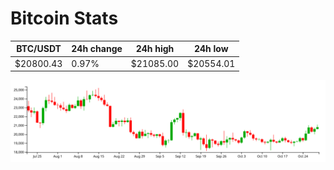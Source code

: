 # Bitcoin Stats

BTC/USDT|24h change|24h high|24h low|
|---|---|---|---|
|$20800.43|0.97%|$21085.00|$20554.01|

<img src="./chart.svg">
